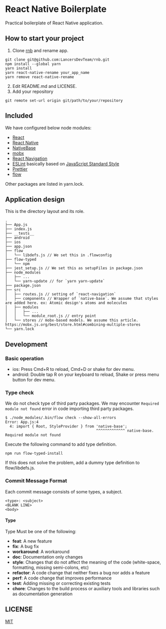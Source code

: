 # React Native Boilerplate

Practical boilerplate of React Native application.

## How to start your project

1. Clone [rnb](https://github.com/LancersDevTeam/rnb) and rename app.

```
git clone git@github.com:LancersDevTeam/rnb.git
npm install --global yarn
yarn install
yarn react-native-rename your_app_name
yarn remove react-native-rename
```

2. Edit README.md and LICENSE.
3. Add your repository

```
git remote set-url origin git/path/to/your/repository
```

## Included

We have configured below node modules:

- [React](https://github.com/facebook/react)
- [React Native](https://github.com/facebook/react-native)
- [NativeBase](https://nativebase.io/)
- [mobx](https://mobx.js.org/)
- [React Navigation](https://github.com/react-community/react-navigation)
- [ESLint](https://eslint.org/) basically based on [JavaScript Standard Style](https://standardjs.com/)
- [Prettier](https://prettier.io/)
- [flow](https://flow.org/)

Other packages are listed in yarn.lock.

## Application design

This is the directory layout and its role.

```
.
├── App.js
├── index.js
├── __tests__
├── android
├── ios
├── app.json
├── flow
│   └── libdefs.js // We set this in .flowconfig
├── flow-typed
│   └── npm
├── jest_setup.js // We set this as setupFiles in package.json
├── node_modules
│   ├── ...
│   └── yarn-update // for `yarn yarn-update`
├── package.json
├── src
│   ├── routes.js // setting of `react-navigation`
│   ├── components // Wrapper of `native-base`. We assume that styles are added here. ex: Atomic design's atoms and molecules
│   ├── modules
│   │   ├── ...
│   │   └── module_root.js // entry point
│   └── stores // mobx-based models. We assume this article. https://mobx.js.org/best/store.html#combining-multiple-stores
└── yarn.lock
```

## Development

### Basic operation

- ios: Press Cmd+R to reload, Cmd+D or shake for dev menu.
- android: Double tap R on your keyboard to reload, Shake or press menu button for dev menu.

### Type check

We do not check type of third party packages. We may encounter `Required module not found` error in code importing third party packages.

```
$ ./node_modules/.bin/flow check --show-all-errors
Error: App.js:4
  4: import { Root, StyleProvider } from 'native-base';
                                         ^^^^^^^^^^^^^ native-base. Required module not found
```

Execute the following command to add type definition.

```
npm run flow-typed-install
```

If this does not solve the problem, add a dummy type definition to flow/libdefs.js.

### Commit Message Format

Each commit message consists of some types, a subject.

```
<type>: <subject>
<BLANK LINE>
<body>
```

#### Type

Type Must be one of the following:

* **feat**: A new feature
* **fix**: A bug fix
* **workaround**: A workaround
* **doc**: Documentation only changes
* **style**: Changes that do not affect the meaning of the code (white-space, formatting, missing semi-colons, etc)
* **refactor**: A code change that neither fixes a bug nor adds a feature
* **perf**: A code change that improves performance
* **test**: Adding missing or correcting existing tests
* **chore**: Changes to the build process or auxiliary tools and libraries such as documentation generation

## LICENSE

[MIT](LICENSE)
